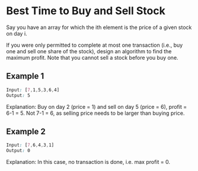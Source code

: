 # Best Time to Buy and Sell Stock

Say you have an array for which the ith element is the price of a given stock on day i.

If you were only permitted to complete at most one transaction (i.e., buy one and sell one share of the stock), design an algorithm to find the maximum profit.
Note that you cannot sell a stock before you buy one.

## Example 1

```css
Input: [7,1,5,3,6,4]
Output: 5
```

Explanation: Buy on day 2 (price = 1) and sell on day 5 (price = 6), profit = 6-1 = 5.
Not 7-1 = 6, as selling price needs to be larger than buying price.

## Example 2

```css
Input: [7,6,4,3,1]
Output: 0
```

Explanation: In this case, no transaction is done, i.e. max profit = 0.
